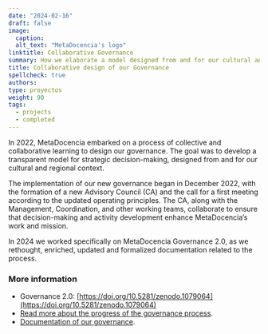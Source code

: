 ```yaml
---
date: "2024-02-16"
draft: false
image:
  caption: 
  alt_text: "MetaDocencia's logo"
linktitle: Collaborative Governance
summary: How we elaborate a model designed from and for our cultural and regional context.
title: Collaborative design of our Governance
spellcheck: true
authors: 
type: proyectos
weight: 90
tags:
  - projects
  - completed
---
```


In 2022, MetaDocencia embarked on a process of collective and collaborative learning to design our governance. The goal was to develop a transparent model for strategic decision-making, designed from and for our cultural and regional context.

The implementation of our new governance began in December 2022, with the formation of a new Advisory Council (CA) and the call for a first meeting according to the updated operating principles. The CA, along with the Management, Coordination, and other working teams, collaborate to ensure that decision-making and activity development enhance MetaDocencia’s work and mission.

In 2024 we worked specifically on MetaDocencia Governance 2.0, as we rethought, enriched, updated and formalized documentation related to the process.

### More information
- Governance 2.0: [https://doi.org/10.5281/zenodo.1079064](https://doi.org/10.5281/zenodo.1079064)
- [Read more about the progress of the governance process](https://zenodo.org/record/7392334#.Y7gW6XaZNPY).
- [Documentation of our governance](https://zenodo.org/record/7399003#.Y7gfDnaZNPZ).
